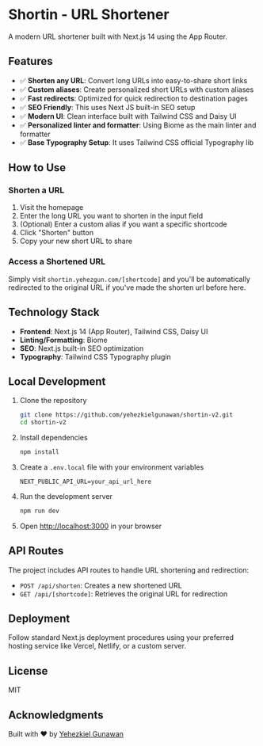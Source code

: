 # Shortin - URL Shortener

A modern URL shortener built with Next.js 14 using the App Router.

## Features

- ✅ **Shorten any URL**: Convert long URLs into easy-to-share short links
- ✅ **Custom aliases**: Create personalized short URLs with custom aliases
- ✅ **Fast redirects**: Optimized for quick redirection to destination pages
- ✅ **SEO Friendly**: This uses Next JS built-in SEO setup
- ✅ **Modern UI**: Clean interface built with Tailwind CSS and Daisy UI
- ✅ **Personalized linter and formatter**: Using Biome as the main linter and formatter
- ✅ **Base Typography Setup**: It uses Tailwind CSS official Typography lib

## How to Use

### Shorten a URL

1. Visit the homepage
2. Enter the long URL you want to shorten in the input field
3. (Optional) Enter a custom alias if you want a specific shortcode
4. Click "Shorten" button
5. Copy your new short URL to share

### Access a Shortened URL

Simply visit `shortin.yehezgun.com/[shortcode]` and you'll be automatically redirected to the original URL if you've made the shorten url before here.

## Technology Stack

- **Frontend**: Next.js 14 (App Router), Tailwind CSS, Daisy UI
- **Linting/Formatting**: Biome
- **SEO**: Next.js built-in SEO optimization
- **Typography**: Tailwind CSS Typography plugin

## Local Development

1. Clone the repository
   ```bash
   git clone https://github.com/yehezkielgunawan/shortin-v2.git
   cd shortin-v2
   ```

2. Install dependencies
   ```bash
   npm install
   ```

3. Create a `.env.local` file with your environment variables
   ```
   NEXT_PUBLIC_API_URL=your_api_url_here
   ```

4. Run the development server
   ```bash
   npm run dev
   ```

5. Open [http://localhost:3000](http://localhost:3000) in your browser

## API Routes

The project includes API routes to handle URL shortening and redirection:

- `POST /api/shorten`: Creates a new shortened URL
- `GET /api/[shortcode]`: Retrieves the original URL for redirection

## Deployment

Follow standard Next.js deployment procedures using your preferred hosting service like Vercel, Netlify, or a custom server.

## License

MIT

## Acknowledgments

Built with ❤️ by [Yehezkiel Gunawan](https://github.com/yehezkielgunawan)
